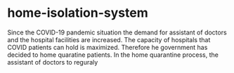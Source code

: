 # home-isolation-system

Since the COVID-19 pandemic situation the demand for assistant of doctors and the hospital facilities are increased. The capacity of hospitals that COVID patients can hold is maximized. Therefore he government has decided to home quaratine patients. In the home quarantine process, the assistant of doctors to reguraly

